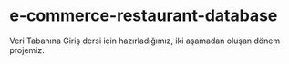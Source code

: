 # e-commerce-restaurant-database
Veri Tabanına Giriş dersi için hazırladığımız, iki aşamadan oluşan dönem projemiz.

